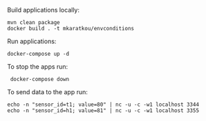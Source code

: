
Build applications locally:
```shell
mvn clean package
docker build . -t mkaratkou/envconditions
```

Run applications:
```shell
docker-compose up -d
```

To stop the apps run:
```shell
 docker-compose down
```
To send data to the app run:
```shell
echo -n "sensor_id=t1; value=80" | nc -u -c -w1 localhost 3344
echo -n "sensor_id=h1; value=81" | nc -u -c -w1 localhost 3355
```
